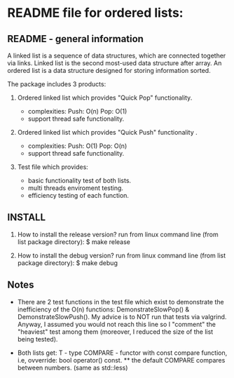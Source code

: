 README file for ordered lists:
=============================


README - general information
-------------------------------
A linked list is a sequence of data structures, which are connected together
via links. Linked list is the second most-used data structure after array.
    An ordered list is a data structure designed for storing information sorted.

The package includes 3 products:
1. Ordered linked list which provides "Quick Pop" functionality. 
   * complexities: Push: O(n) 
                  Pop:  O(1)
   * support thread safe functionality.
  
2. Ordered linked list which provides "Quick Push" functionality .
   * complexities: Push: O(1)
   				   Pop:  O(n)
   * support thread safe functionality.
    
3. Test file which provides:
   * basic functionality test of both lists.
   * multi threads enviroment testing.
   * efficiency testing of each function.


INSTALL
-------------------------
1. How to install the release version?
   run from linux command line (from list package directory):
    $ make release

2. How to install the debug version?
   run from linux command line (from list package directory):
    $ make debug


Notes
-------------------------
* There are 2 test functions in the test file which exist to demonstrate the 
  inefficiency of the O(n) functions: 
                               DemonstrateSlowPop() & DemonstrateSlowPush().
  	My advice is to NOT run that tests via valgrind.
  Anyway, I assumed you would not reach this line so I "comment" the "heaviest"
  test among them (moreover, I reduced the size of the list being tested).

* Both lists get: T       - type
                  COMPARE - functor with const compare function,
                            i.e, ovverride: bool operator() const.
                            ** the default COMPARE compares between numbers.
                               (same as std::less)

